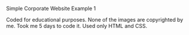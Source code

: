 Simple Corporate Website Example 1

Coded for educational purposes. None of the images are copyrighted by me. 
Took me 5 days to code it. 
Used only HTML and CSS. 
